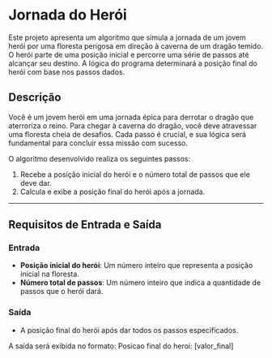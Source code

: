 # Jornada do Herói

Este projeto apresenta um algoritmo que simula a jornada de um jovem herói por uma floresta perigosa em direção à caverna de um dragão temido. O herói parte de uma posição inicial e percorre uma série de passos até alcançar seu destino. A lógica do programa determinará a posição final do herói com base nos passos dados.

## Descrição

Você é um jovem herói em uma jornada épica para derrotar o dragão que aterroriza o reino. Para chegar à caverna do dragão, você deve atravessar uma floresta cheia de desafios. Cada passo é crucial, e sua lógica será fundamental para concluir essa missão com sucesso.

O algoritmo desenvolvido realiza os seguintes passos:
1. Recebe a posição inicial do herói e o número total de passos que ele deve dar.
2. Calcula e exibe a posição final do herói após a jornada.

---

## Requisitos de Entrada e Saída

### Entrada

- **Posição inicial do herói**: Um número inteiro que representa a posição inicial na floresta.
- **Número total de passos**: Um número inteiro que indica a quantidade de passos que o herói dará.

### Saída

- A posição final do herói após dar todos os passos especificados.

A saída será exibida no formato:
Posicao final do heroi: [valor_final]